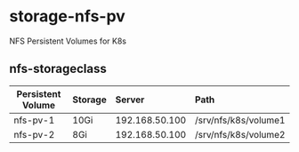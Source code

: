 # storage-nfs-pv

NFS Persistent Volumes for K8s

## nfs-storageclass 

| Persistent Volume    | Storage     | Server          | Path                |
| ---------------------|:------------|:----------------|:--------------------|
| nfs-pv-1             | 10Gi        |  192.168.50.100 | /srv/nfs/k8s/volume1|
| nfs-pv-2             | 8Gi         |  192.168.50.100 | /srv/nfs/k8s/volume2|
